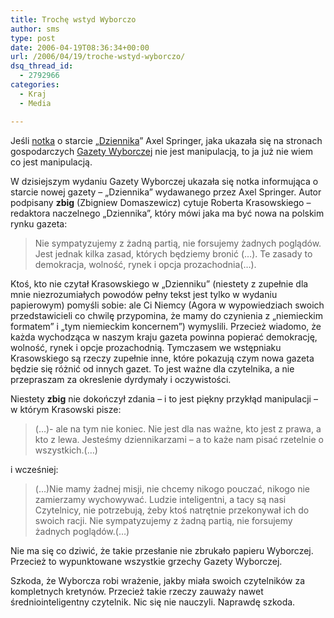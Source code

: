 ```yaml
---
title: Trochę wstyd Wyborczo
author: sms
type: post
date: 2006-04-19T08:36:34+00:00
url: /2006/04/19/troche-wstyd-wyborczo/
dsq_thread_id:
  - 2792966
categories:
  - Kraj
  - Media

---
```

Jeśli [notka][1] o starcie &#8222;[Dziennika][2]&#8221; Axel Springer, jaka ukazała się na stronach gospodarczych [Gazety Wyborczej][3] nie jest manipulacją, to ja już nie wiem co jest manipulacją.

<!--more-->


  
W dzisiejszym wydaniu Gazety Wyborczej ukazała się notka informująca o starcie nowej gazety &#8211; &#8222;Dziennika&#8221; wydawanego przez Axel Springer. Autor podpisany **zbig** (Zbigniew Domaszewicz) cytuje Roberta Krasowskiego &#8211; redaktora naczelnego &#8222;Dziennika&#8221;, który mówi jaka ma być nowa na polskim rynku gazeta:

> Nie sympatyzujemy z żadną partią, nie forsujemy żadnych poglądów. Jest jednak kilka zasad, których będziemy bronić (&#8230;). Te zasady to demokracja, wolność, rynek i opcja prozachodnia(&#8230;).

Ktoś, kto nie czytał Krasowskiego w &#8222;Dzienniku&#8221; (niestety z zupełnie dla mnie niezrozumiałych powodów pełny tekst jest tylko w wydaniu papierowym) pomyśli sobie: ale Ci Niemcy (Agora w wypowiedziach swoich przedstawicieli co chwilę przypomina, że mamy do czynienia z &#8222;niemieckim formatem&#8221; i &#8222;tym niemieckim koncernem&#8221;) wymyslili. Przecież wiadomo, że każda wychodząca w naszym kraju gazeta powinna popierać demokrację, wolność, rynek i opcje prozachodnią. Tymczasem we wstępniaku Krasowskiego są rzeczy zupełnie inne, które pokazują czym nowa gazeta będzie się różnić od innych gazet. To jest ważne dla czytelnika, a nie przepraszam za okreslenie dyrdymały i oczywistości.
  
Niestety **zbig** nie dokończył zdania &#8211; i to jest piękny przykłąd manipulacji &#8211; w którym Krasowski pisze:

> (&#8230;)- ale na tym nie koniec. Nie jest dla nas ważne, kto jest z prawa, a kto z lewa. Jesteśmy dziennikarzami &#8211; a to każe nam pisać rzetelnie o wszystkich.(&#8230;)

i wcześniej:

> (&#8230;)Nie mamy żadnej misji, nie chcemy nikogo pouczać, nikogo nie zamierzamy wychowywać. Ludzie inteligentni, a tacy są nasi Czytelnicy, nie potrzebują, żeby ktoś natrętnie przekonywał ich do swoich racji. Nie sympatyzujemy z żadną partią, nie forsujemy żadnych poglądów.(&#8230;)

Nie ma się co dziwić, że takie przesłanie nie zbrukało papieru Wyborczej. Przecież to wypunktowane wszystkie grzechy Gazety Wyborczej.
  
Szkoda, że Wyborcza robi wrażenie, jakby miała swoich czytelników za kompletnych kretynów. Przecież takie rzeczy zauważy nawet średniointeligentny czytelnik. Nic się nie nauczyli. Naprawdę szkoda.

 [1]: http://gospodarka.gazeta.pl/gospodarka/1,69806,3290244.html
 [2]: http://www.dziennik.pl
 [3]: http://www.wyborcza.pl